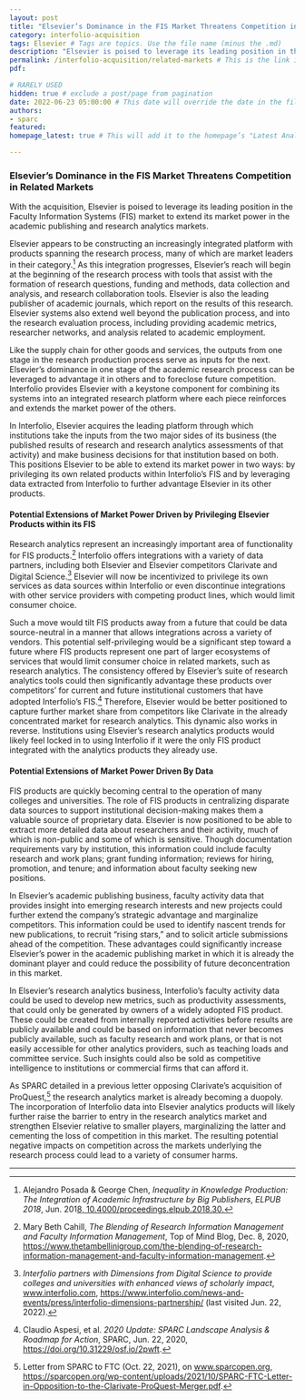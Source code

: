 ```yaml
---
layout: post 
title: "Elsevier’s Dominance in the FIS Market Threatens Competition in Related Markets" 
category: interfolio-acquisition
tags: Elsevier # Tags are topics. Use the file name (minus the .md)
description: "Elsevier is poised to leverage its leading position in the FIS market to extend its power in the academic publishing and research analytics markets."
permalink: /interfolio-acquisition/related-markets # This is the link it'll show up at.
pdf: 

# RARELY USED
hidden: true # exclude a post/page from pagination
date: 2022-06-23 05:00:00 # This date will override the date in the file name. Mainly we use it to handle ordering in reports / threads. The date can be the day the report was published, and the time can be used to sort posts.
authors: 
- sparc
featured: 
homepage_latest: true # This will add it to the homepage’s "Latest Analysis" section 

---
```


### Elsevier’s Dominance in the FIS Market Threatens Competition in Related Markets

With the acquisition, Elsevier is poised to leverage its leading position in the Faculty Information Systems (FIS) market to extend its market power in the academic publishing and research analytics markets. 

Elsevier appears to be constructing an increasingly integrated platform with products spanning the research process, many of which are market leaders in their category.[^13] As this integration progresses, Elsevier’s reach will begin at the beginning of the research process with tools that assist with the formation of research questions, funding and methods, data collection and analysis, and research collaboration tools. Elsevier is also the leading publisher of academic journals, which report on the results of this research. Elsevier systems also extend well beyond the publication process, and into the research evaluation process, including providing academic metrics, researcher networks, and analysis related to academic employment. 

Like the supply chain for other goods and services, the outputs from one stage in the research production process serve as inputs for the next. Elsevier’s dominance in one stage of the academic research process can be leveraged to advantage it in others and to foreclose future competition. Interfolio provides Elsevier with a keystone component for combining its systems into an integrated research platform where each piece reinforces and extends the market power of the others. 

In Interfolio, Elsevier acquires the leading platform through which institutions take the inputs from the two major sides of its business (the published results of research and research analytics assessments of that activity) and make business decisions for that institution based on both. This positions Elsevier to be able to extend its market power in two ways: by privileging its own related products within Interfolio’s FIS and by leveraging data extracted from Interfolio to further advantage Elsevier in its other products. 


#### Potential Extensions of Market Power Driven by Privileging Elsevier Products within its FIS

Research analytics represent an increasingly important area of functionality for FIS products.[^14] Interfolio offers integrations with a variety of data partners, including both Elsevier and Elsevier competitors Clarivate and Digital Science.[^15] Elsevier will now be incentivized to privilege its own services as data sources within Interfolio or even discontinue integrations with other service providers with competing product lines, which would limit consumer choice. 

Such a move would tilt FIS products away from a future that could be data source-neutral in a manner that allows integrations across a variety of vendors. This potential self-privileging would be a significant step toward a future where FIS products represent one part of larger ecosystems of services that would limit consumer choice in related markets, such as research analytics. The consistency offered by Elsevier’s suite of research analytics tools could then significantly advantage these products over competitors’ for current and future institutional customers that have adopted Interfolio’s FIS.[^16] Therefore, Elsevier would be better positioned to capture further market share from competitors like Clarivate in the already concentrated market for research analytics. This dynamic also works in reverse. Institutions using Elsevier’s research analytics products would likely feel locked in to using Interfolio if it were the only FIS product integrated with the analytics products they already use.


#### Potential Extensions of Market Power Driven By Data

FIS products are quickly becoming central to the operation of many colleges and universities. The role of FIS products in centralizing disparate data sources to support institutional decision-making makes them a valuable source of proprietary data. Elsevier is now positioned to be able to extract more detailed data about researchers and their activity, much of which is non-public and some of which is sensitive. Though documentation requirements vary by institution, this information could include faculty research and work plans; grant funding information; reviews for hiring, promotion, and tenure; and information about faculty seeking new positions.

In Elsevier’s academic publishing business, faculty activity data that provides insight into emerging research interests and new projects could further extend the company’s strategic advantage and marginalize competitors. This information could be used to identify nascent trends for new publications, to recruit “rising stars,” and to solicit article submissions ahead of the competition. These advantages could significantly increase Elsevier’s power in the academic publishing market in which it is already the dominant player and could reduce the possibility of future deconcentration in this market.

In Elsevier’s research analytics business, Interfolio’s faculty activity data could be used to develop new metrics, such as productivity assessments, that could only be generated by owners of a widely adopted FIS product. These could be created from internally reported activities before results are publicly available and could be based on information that never becomes publicly available, such as faculty research and work plans, or that is not easily accessible for other analytics providers, such as teaching loads and committee service. Such insights could also be sold as competitive intelligence to institutions or commercial firms that can afford it. 

As SPARC detailed in a previous letter opposing Clarivate’s acquisition of ProQuest,[^17] the research analytics market is already becoming a duopoly. The incorporation of Interfolio data into Elsevier analytics products will likely further raise the barrier to entry in the research analytics market and strengthen Elsevier relative to smaller players, marginalizing the latter and cementing the loss of competition in this market. The resulting potential negative impacts on competition across the markets underlying the research process could lead to a variety of consumer harms.

---
[^13]: Alejandro Posada & George Chen, _Inequality in Knowledge Production: The Integration of Academic Infrastructure by Big Publishers_, _ELPUB 2018_, Jun. 201[8, 10.4000/proceedings.elpub.2018.30.](https://dx.doi.org/10.4000/proceedings.elpub.2018.30)

[^14]: Mary Beth Cahill, _The Blending of Research Information Management and Faculty Information Management_, Top of Mind Blog, Dec. 8, 2020, https://www.thetambellinigroup.com/the-blending-of-research-information-management-and-faculty-information-management.

[^15]: _Interfolio partners with Dimensions from Digital Science to provide colleges and universities with enhanced views of scholarly impact_, www.interfolio.com, https://www.interfolio.com/news-and-events/press/interfolio-dimensions-partnership/ (last visited Jun. 22, 2022).

[^16]: Claudio Aspesi, et al. _2020 Update: SPARC Landscape Analysis & Roadmap for Action_, SPARC, Jun. 22, 2020, https://doi.org/10.31229/osf.io/2pwft. 

[^17]: Letter from SPARC to FTC (Oct. 22, 2021), on www.sparcopen.org, https://sparcopen.org/wp-content/uploads/2021/10/SPARC-FTC-Letter-in-Opposition-to-the-Clarivate-ProQuest-Merger.pdf.
